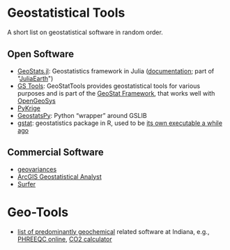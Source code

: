 # Geostatistical Tools
A short list on geostatistical software in random order.

## Open Software
- [GeoStats.jl](https://github.com/JuliaEarth/GeoStats.jl): Geostatistics framework in Julia ([documentation](https://juliaearth.github.io/GeoStats.jl/stable/plotting.html); part of "[JuliaEarth](https://github.com/JuliaEarth)")
- [GS Tools](https://github.com/GeoStat-Framework/GSTools): GeoStatTools provides geostatistical tools for various purposes and is part of the [GeoStat Framework](https://geostat-framework.org), that works well with [OpenGeoSys](https://www.opengeosys.org)
- [PyKrige](https://geostat-framework.readthedocs.io/projects/pykrige/en/stable/)
- [GeostatsPy](https://github.com/GeostatsGuy/GeostatsPy): Python “wrapper” around GSLIB
- [gstat](https://cran.r-project.org/web/packages/gstat/index.html): geostatistics package in R, used to be [its own executable a while ago](http://gstat.org/)


## Commercial Software
- [geovariances](https://www.geovariances.com/en/)
- [ArcGIS Geostatistical Analyst](https://www.esri.com/en-us/arcgis/products/geostatistical-analyst/overview)
- [Surfer](https://www.goldensoftware.com/products/surfer/features)


# Geo-Tools

- [list of predominantly geochemical](https://models.earth.indiana.edu/applications_index.php) related software at Indiana, e.g., [PHREEQC online](https://models.earth.indiana.edu/phreeqc.php), [CO2 calculator](http://149.165.169.51/co2calc.php)